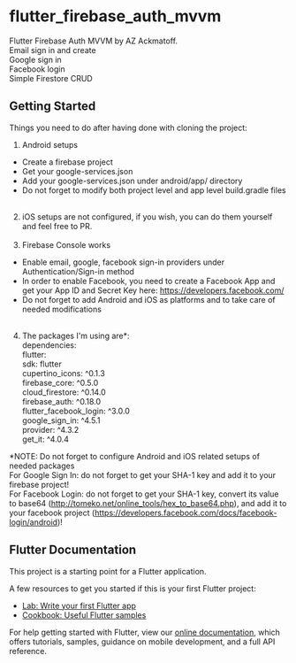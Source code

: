 # flutter_firebase_auth_mvvm

Flutter Firebase Auth MVVM by AZ Ackmatoff.<br>
Email sign in and create<br>
Google sign in<br>
Facebook login<br>
Simple Firestore CRUD<br>

## Getting Started

Things you need to do after having done with cloning the project:
1. Android setups
 - Create a firebase project
 - Get your google-services.json
 - Add your google-services.json under android/app/ directory
 - Do not forget to modify both project level and app level build.gradle files
 <br><br>
2. iOS setups are not configured, if you wish, you can do them yourself and feel free to PR.
<br><br>
3. Firebase Console works
 - Enable email, google, facebook sign-in providers under Authentication/Sign-in method
 - In order to enable Facebook, you need to create a Facebook App and get your App ID and Secret Key here: https://developers.facebook.com/
 - Do not forget to add Android and iOS as platforms and to take care of needed modifications
 <br><br>
4. The packages I'm using are*:<br>
 dependencies:<br>
  flutter:<br>
    sdk: flutter<br>
  cupertino_icons: ^0.1.3<br>
  firebase_core: ^0.5.0<br>
  cloud_firestore: ^0.14.0<br>
  firebase_auth: ^0.18.0<br>
  flutter_facebook_login: ^3.0.0<br>
  google_sign_in: ^4.5.1<br>
  provider: ^4.3.2<br>
  get_it: ^4.0.4
  
  *NOTE: Do not forget to configure Android and iOS related setups of needed packages<br>
  For Google Sign In: do not forget to get your SHA-1 key and add it to your firebase project!<br>
  For Facebook Login: do not forget to get your SHA-1 key, convert its value to base64 (http://tomeko.net/online_tools/hex_to_base64.php), and add it to your facebook project (https://developers.facebook.com/docs/facebook-login/android)!<br>

## Flutter Documentation

This project is a starting point for a Flutter application.

A few resources to get you started if this is your first Flutter project:

- [Lab: Write your first Flutter app](https://flutter.dev/docs/get-started/codelab)
- [Cookbook: Useful Flutter samples](https://flutter.dev/docs/cookbook)

For help getting started with Flutter, view our
[online documentation](https://flutter.dev/docs), which offers tutorials,
samples, guidance on mobile development, and a full API reference.
